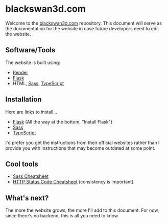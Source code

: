# blackswan3d.com

Welcome to the [blackswan3d.com](https://blackswan3d.com) repository. This document will serve as the documentation for the website in case future developers need to edit the website.

## Software/Tools

The website is built using:

- [Render](https://render.com/)
- [Flask](https://flask.palletsprojects.com/en/)
- HTML, [Sass](https://sass-lang.com), [TypeScript](https://www.typescriptlang.org)

## Installation

Here are links to install...

- [Flask](https://flask.palletsprojects.com/en/2.3.x/installation/#install-flask) (All the way at the bottom, "Install Flask")
- [Sass](https://sass-lang.com/install/)
- [TypeScript](https://www.typescriptlang.org/download)

I'd prefer you get the instructions from their official websites rather than I provide you with instructions that may become outdated at some point.

## Cool tools

- [Sass Cheatsheet](https://quickref.me/sass)
- [HTTP Status Code Cheatsheet](https://quickref.me/http-status-code) (consistency is important)

## What's next?

The more the website grows, the more I'll add to this document. For now, since there's no backend, this is all you need to know.

